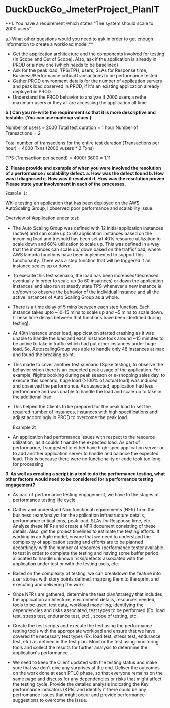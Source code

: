 # DuckDuckGo_JmeterProject_PlanIT

**1. You have a requirement which states
"The system should scale to 2000 users".

a.) What other questions would you need to ask in order to get enough information to create
a workload model.**

- Get the application architecture and the components involved for testing (In Scope and Out of Scope). Also, ask if the application is already in PROD or a new one (which needs to be baselined)
- Ask for the peak load, TPS/TPH, users, SLAs for Response time, Business/Performance critical transactions to be performance tested
- Gather PROD environment details  for the number of application servers and peak load observed in PROD, if it's an existing application already deployed in PROD.
- Understand the PROD behavior to analyze if 2000 users a rethe maximum users or they all are accessing the application all time 
		
**b.) Can you re-write the requirement so that it is more descriptive and testable. (You can use
made up values.)**

Number of users = 2000
Total test duration = 1 hour
Number of Transactions = 2

Total number of transactions for the entire test duration (Transactions per hour) = 4000 Txns (2000 vusers * 2 Txns)

TPS (Transaction per second) = 4000/ 3600 = 1.11 

**2. Please provide and example of when you were involved the resolution of a
performance / scalability defect.
a. How was the defect found
b. How was it diagnosed
c. How was it resolved
d. How was the resolution proven
Please state your involvement in each of the processes.**

	Example 1:

While testing an application that has been deployed on the AWS AutoScaling Group, I observed poor performance and scalability issue.

Overview of Application under test:

- The Auto Scaling Group was defined with 12 initial application instances (active) and can scale up to 60 application instances based on the incoming load and treshold has been set at 40% resource utilization to scale down and 60% utilization to scale up. This was defined in a way that the instances can scale up/ down based on the traffic/load, where AWS lambda functions have been implemented to support this functionality. There was a step function that will be triggered if an instance scales up or down.

- To execute this test scenario, the load has been increased/decreased eventually in order to scale up (to 60 insatnces) or down the application instances and also run at steady state TPS whenever a new instance is up/down to observe the behavior of the individual instance and all the active instances of Auto Scaling Group as a whole.

- There is a time delay of 5 mins between each step function. Each instance takes upto ~10-15 mins to scale up and ~5 mins to scale down. (These time delays between that functions have been identified during testing). 

- At 48th instance under load, applcication started crashing as it was unable to handle the load and each instance took around ~15 minutes to be active to take in traffic which had put other instances under huge load. So, AutoscalingGroup was able to handle only 48 instances at max and found the breaking point. 

- This made to cover another test scenario (Spike testing), to observe the behavior when there is an expected peak usage of the application. For example, flights booking during peak season or e-shopping sales day. to execute this scenario, huge load (>100% of actual load) was induced and observed the performance. As suspected, application had less performance and was unable to handle the load and scale up to take in the additional load. 

- This helped the Clients to be prepared for the peak load to set the required number of instances, instances with high specifications and adjust accordingly in PROD to overcome the peak load.



	Example 2:

- An application had performance issues with respect to the resource utilization, as it couldn't handle the expected load. As part of performance, I suggested to either have high-spec application server or to add another application server to handle and balance the expected load. This is because there were no functionality or code took too long for processing.


**3. As well as creating a script in a tool to do the performance testing, what other factors would
need to be considered for a performance testing engagement?**

- As part of performance testing engagement, we have to the stages of performance testing life cycle. 

- Gather and understand Non functional requirements (NFR) from the business team/analyst for the application infrastructure details, performance critical txns, peak load, SLAs for Response time, etc. Analyze these NFRs and create a NFR document consisting of these details. Also, get the project timelines to estimate the testing efforts. If working in an Agile model, ensure that we need to understand the complexity of application testing and efforts are to be planned accordingly with the number of resources (performance tester available to test in order to complete the testing and having some buffer period allocated to handle unknown risks/defects associated with the application under test or with the testing tools, etc. 
	
- Based on the complexity of testing, we can breakdown the feature into user stories with story points defined, mapping them to the sprint and executing and delivering the work.
	
- Once NFRs are gathered, determine the test plan/strategy that includes the application architecture, environment details, resources needed, tools to be used, test data, workload modelling, identifying the dependencies and risks associated, test types to be performed (Ex. load test, stress test, endurance test, etc) , scope of testing, etc.

- Create the test scripts and execute the test using the performance testing tools with the appropriate workload and ensure that we have covered the necessary test types (Ex. load test, stress test, endurance test, etc) as defined in the test plan. Monitor the test using monitoring tools and collect the results for further analysis to determine the application's performance.

- We need to keep the Client updated with the testing status and make sure that we don't give any surprises at the end. Deliver the outcomes on the work done at each PTLC phase, so that everyone remains on the same page and discuss	for any dependencies or risks that might affect the testing cycle. Provide the detailed analysis indicating the Key performance indicators (KPIs) and identify if there could be any perfromance issues that might occur and provide performance suggestions to overcome the issue.

 







